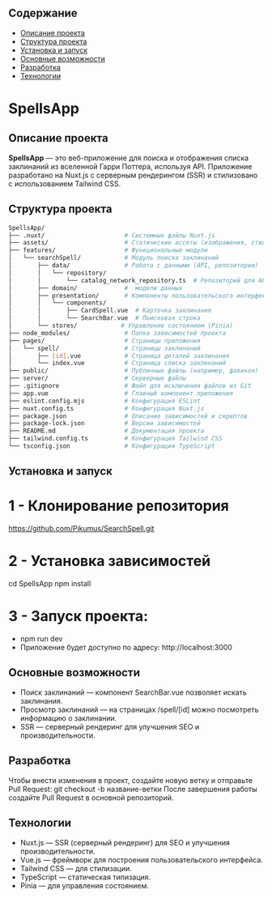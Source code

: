 ## Содержание

- [Описание проекта](#описание-проекта)
- [Структура проекта](#структура-проекта)
- [Установка и запуск](#установка)
- [Основные возможности](#основные-возможности)
- [Разработка](#разработка)
- [Технологии](#технологии)


# SpellsApp

## Описание проекта
**SpellsApp** — это веб-приложение для поиска и отображения списка заклинаний из вселенной Гарри Поттера, используя API. Приложение разработано на Nuxt.js с серверным рендерингом (SSR) и стилизовано с использованием Tailwind CSS.

## Структура проекта

```bash
SpellsApp/
├── .nuxt/                      # Системные файлы Nuxt.js
├── assets/                     # Статические ассеты (изображения, стили)
├── features/                   # Функциональные модули
│   └── searchSpell/            # Модуль поиска заклинаний
│       ├── data/               # Работа с данными (API, репозитории)
│       │   └── repository/
│       │       └── catalog_network_repository.ts  # Репозиторий для API заклинаний
│       ├── domain/             #  модели данных
│       ├── presentation/       # Компоненты пользовательского интерфейса
│       │   └── components/
│       │       ├── CardSpell.vue  # Карточка заклинания
│       │       └── SearchBar.vue  # Поисковая строка
│       └── stores/            # Управление состоянием (Pinia)
├── node_modules/               # Папка зависимостей проекта
├── pages/                      # Страницы приложения
│   └── spell/                  # Страницы заклинаний
│       ├── [id].vue            # Страница деталей заклинания
│       └── index.vue           # Страница списка заклинаний
├── public/                     # Публичные файлы (например, фавикон)
├── server/                     # Серверные файлы
├── .gitignore                  # Файл для исключения файлов из Git
├── app.vue                     # Главный компонент приложения
├── eslint.config.mjs           # Конфигурация ESLint
├── nuxt.config.ts              # Конфигурация Nuxt.js
├── package.json                # Описание зависимостей и скриптов
├── package-lock.json           # Версии зависимостей
├── README.md                   # Документация проекта
├── tailwind.config.ts          # Конфигурация Tailwind CSS
└── tsconfig.json               # Конфигурация TypeScript
```
## Установка и запуск
# 1 - Клонирование репозитория
https://github.com/Pikumus/SearchSpell.git
# 2 - Установка зависимостей
cd SpellsApp
npm install
# 3 - Запуск проекта:
- npm run dev
- Приложение будет доступно по адресу: http://localhost:3000

## Основные возможности
- Поиск заклинаний — компонент SearchBar.vue позволяет искать заклинания.
- Просмотр заклинаний — на страницах /spell/[id] можно посмотреть информацию о заклинании.
- SSR — серверный рендеринг для улучшения SEO и производительности.

## Разработка
Чтобы внести изменения в проект, создайте новую ветку и отправьте Pull Request:
git checkout -b название-ветки
После завершения работы создайте Pull Request в основной репозиторий.

## Технологии

- Nuxt.js — SSR (серверный рендеринг) для SEO и улучшения производительности.
- Vue.js — фреймворк для построения пользовательского интерфейса.
- Tailwind CSS — для стилизации.
- TypeScript — статическая типизация.
- Pinia — для управления состоянием.
